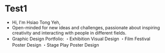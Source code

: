 # Test1
- Hi, I'm Hsiao Tong Yeh, 
- Open-minded for new ideas and challenges, passionate about inspiring creativity and interacting with people in different fields.
- Graphic Design Portfolio:
・Exhibition Visual Design
・Film Festival Poster Design
・Stage Play Poster Design
